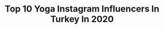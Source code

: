 ---
title: Top 10 Yoga Instagram Influencers In Turkey In 2020
description: >-
  Find top yoga Instagram influencers in Turkey in 2020. Most popular hashtags: #yoga #tbt #blackandwhite #life.
platform: Instagram
profiles:
  - username: "sirinkilavuzsevinc"
    fullname: >-
      Şirin Kılavuz Sevinç
    location: "Turkey"
    followers: 27718
    engagement: 695
    commentsToLikes: 0.019687
    avatar: "https://scontent-lhr8-1.cdninstagram.com/v/t51.2885-19/s320x320/35616622_162075517996954_541173206510206976_n.jpg?_nc_ht=scontent-lhr8-1.cdninstagram.com&_nc_ohc=Sn3QjoAfqkUAX8kA6yJ&oh=cfe30b4f2de9ada4a5b51b1586016da5&oe=5EB9FA8E"
    verified: false
    hashtags: "#fark, #kedilera, #2020, #elelesnowyogaweekend"
  - username: "gulcinergul"
    fullname: >-
      Gülçin Ergül 🇹🇷
    location: "Turkey"
    followers: 119741
    engagement: 312
    commentsToLikes: 0.026996
    avatar: "https://scontent-ams4-1.cdninstagram.com/v/t51.2885-19/s320x320/79224712_549896915600613_6789673709574553600_n.jpg?_nc_ht=scontent-ams4-1.cdninstagram.com&_nc_ohc=Glk_3A2eY3UAX-3jXDE&oh=7f508dea03dffb6298167ac5a3c8211d&oe=5EB8507A"
    verified: true
    hashtags: "#2yearsago, #lizzo, #stayhome, #dancerpose"
  - username: "chrischavezyoga"
    fullname: >-
      Chris Chavez
    location: "Turkey"
    followers: 18392
    engagement: 358
    commentsToLikes: 0.035448
    avatar: "https://scontent-lhr8-1.cdninstagram.com/v/t51.2885-19/s320x320/65033099_2355074264762522_4973086690089369600_n.jpg?_nc_ht=scontent-lhr8-1.cdninstagram.com&_nc_ohc=PB1sw4SJeSQAX-_bny4&oh=098a307554848bfbffeb74a13a53df00&oe=5EBC0741"
    verified: false
    hashtags: "#teamwork, #happynewyear2020, #loveyou, #evdehareket"
  - username: "tugceinam"
    fullname: >-
      Tuğçe İnam Zırtıloğlu
    location: "Turkey"
    followers: 14848
    engagement: 607
    commentsToLikes: 0.055480
    avatar: "https://scontent-ams4-1.cdninstagram.com/v/t51.2885-19/s320x320/52002824_291232881546543_8275561832249294848_n.jpg?_nc_ht=scontent-ams4-1.cdninstagram.com&_nc_ohc=wyfwail9VBYAX_QFe5i&oh=0fd2e70dc002d45146689c11370e18f2&oe=5EB88571"
    verified: false
    hashtags: "#huzursuzlu, #livrododesassossego, #fernandopessoa, #yoga"
  - username: "tunaapari"
    fullname: >-
      Tuna Yüksel
    location: "Turkey"
    followers: 89531
    engagement: 542
    commentsToLikes: 0.033568
    avatar: "https://scontent-ams4-1.cdninstagram.com/v/t51.2885-19/s320x320/82104254_600113530721688_7044272675027419136_n.jpg?_nc_ht=scontent-ams4-1.cdninstagram.com&_nc_ohc=nBYuFT2hN98AX9vWA06&oh=748208780eb8d0854c020199a7e0a3f6&oe=5EB71105"
    verified: false
    hashtags: "#beautifulnature, #lifequotes, #fold, #backbending"
  - username: "ebru_kcr"
    fullname: >-
      Ebru Kaçar Photography
    location: "Turkey"
    followers: 3640
    engagement: 2033
    commentsToLikes: 0.121480
    avatar: "https://scontent-lhr8-1.cdninstagram.com/v/t51.2885-19/s320x320/54447122_2851321125093336_5123807224333860864_n.jpg?_nc_ht=scontent-lhr8-1.cdninstagram.com&_nc_ohc=mc8oY9Fk4sQAX-BcK7p&oh=1a0f56919c0f82d0f87aa990fa8e8edc&oe=5EB9DC03"
    verified: false
    hashtags: "#streetizm, #silhouette, #arelkalender, #lightstain"
  - username: "arrianneaukes"
    fullname: >-
      Arrianne Aukes
    location: "Turkey"
    followers: 18370
    engagement: 273
    commentsToLikes: 0.013343
    avatar: "https://scontent-ams4-1.cdninstagram.com/v/t51.2885-19/s320x320/34870807_1793822090685231_8059853404819685376_n.jpg?_nc_ht=scontent-ams4-1.cdninstagram.com&_nc_ohc=8NbOiuTOFqYAX8f3QQX&oh=58eaf2e7076795adcfd285ce08395b57&oe=5EB10F30"
    verified: false
    hashtags: "#tbt, #psychology, #openminded, #inspiring"
  - username: "farzam_feyzaghaei"
    fullname: >-
      Farzam    فرزام
    location: "Turkey"
    followers: 18088
    engagement: 225
    commentsToLikes: 0.036532
    avatar: "https://scontent-bos3-1.cdninstagram.com/v/t51.2885-19/s320x320/91023949_204451564192332_1451775572559527936_n.jpg?_nc_ht=scontent-bos3-1.cdninstagram.com&_nc_ohc=HhIElldFHGYAX_Oyoks&oh=bbea826131d97351c9c872929e1c5674&oe=5EBA91CB"
    verified: false
    hashtags: "#fashionnova, #fashionista, #cowboy, #fashionlover"
  - username: "gizem.kerimoglu"
    fullname: >-
      Kerimoglu Gizem
    location: "Turkey"
    followers: 178819
    engagement: 205
    commentsToLikes: 0.005523
    avatar: "https://scontent-lhr8-1.cdninstagram.com/v/t51.2885-19/s320x320/91448548_529873777957872_2518194447255076864_n.jpg?_nc_ht=scontent-lhr8-1.cdninstagram.com&_nc_ohc=401x25Un6c0AX9xNbs2&oh=451c56535f1d3becfa6672bebc71498f&oe=5EBAA317"
    verified: true
    hashtags: "#becomingbudokon, #yoga, #budokonminds, #yogapath"
  - username: "sporcu_anne"
    fullname: >-
      Meral Öztürk
    location: "Turkey"
    followers: 289345
    engagement: 151
    commentsToLikes: 0.044674
    avatar: "https://scontent-nrt1-1.cdninstagram.com/v/t51.2885-19/s320x320/25014639_192191264669736_7914662288781475840_n.jpg?_nc_ht=scontent-nrt1-1.cdninstagram.com&_nc_ohc=YRcvx2Lvc2MAX8ihMKT&oh=59c34993f51e1d76d5ae7ba8b51a404c&oe=5EA60F53"
    verified: false
    hashtags: "#sweatathomechallenge, #hayateves, #sa, #formtut"
---